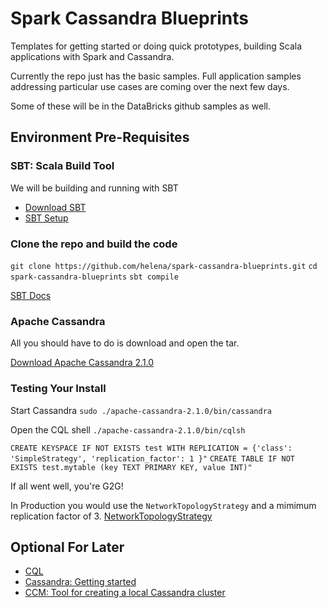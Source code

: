 # Spark Cassandra Blueprints

Templates for getting started or doing quick prototypes, building Scala applications with Spark and Cassandra.

Currently the repo just has the basic samples. Full application samples addressing particular use cases are coming over the next few days.

Some of these will be in the DataBricks github samples as well.

## Environment Pre-Requisites

### SBT: Scala Build Tool
We will be building and running with SBT

* [Download SBT](http://www.scala-sbt.org/download.html) 
* [SBT Setup](http://www.scala-sbt.org/0.13/tutorial/Manual-Installation.html) 

### Clone the repo and build the code

```git clone https://github.com/helena/spark-cassandra-blueprints.git```
```cd spark-cassandra-blueprints```
```sbt compile```

[SBT Docs](http://www.scala-sbt.org/0.13/docs/index.html)

### Apache Cassandra

All you should have to do is download and open the tar.

[Download Apache Cassandra 2.1.0](http://cassandra.apache.org/download/)

### Testing Your Install

Start Cassandra ```sudo ./apache-cassandra-2.1.0/bin/cassandra```

Open the CQL shell ```./apache-cassandra-2.1.0/bin/cqlsh```

```CREATE KEYSPACE IF NOT EXISTS test WITH REPLICATION = {'class': 'SimpleStrategy', 'replication_factor': 1 }"```
```CREATE TABLE IF NOT EXISTS test.mytable (key TEXT PRIMARY KEY, value INT)"```

If all went well, you're G2G!


In Production you would use the `NetworkTopologyStrategy` and a mimimum replication factor of 3.
[NetworkTopologyStrategy](http://www.datastax.com/documentation/cassandra/2.0/cassandra/architecture/architectureDataDistributeReplication_c.html)



## Optional For Later 

* [CQL](http://www.datastax.com/documentation/cql/3.1/cql/cql_reference/cqlsh.html)
* [Cassandra: Getting started](http://wiki.apache.org/cassandra/GettingStarted) 
* [CCM: Tool for creating a local Cassandra cluster](http://www.datastax.com/dev/blog/ccm-a-development-tool-for-creating-local-cassandra-clusters) 
